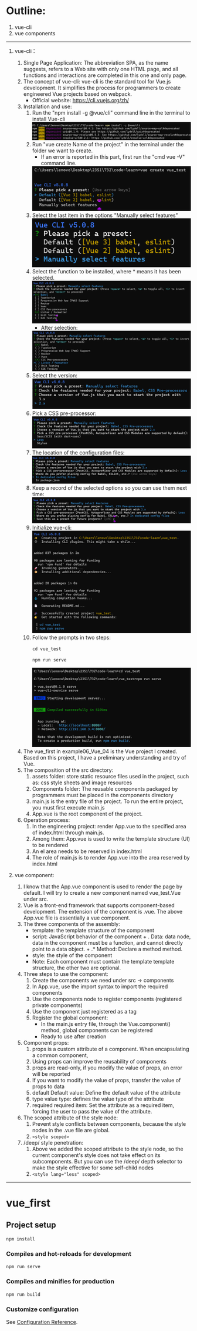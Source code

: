 # Outline:
1. vue-cli
2. vue components
---

1. vue-cli：
    1. Single Page Application:
         The abbreviation SPA, as the name suggests, refers to a Web site with only one HTML page, and all functions and interactions are completed in this one and only page.
    2. The concept of vue-cli:
         vue-cli is the standard tool for Vue.js development. It simplifies the process for programmers to create engineered Vue projects based on webpack.
         * Official website: https://cli.vuejs.org/zh/
    3. Installation and use:
        1. Run the "npm install -g @vue/cli" command line in the terminal to install Vue-cli
            <img src="../../image/vue-cli-install.png">
        2. Run "vue create Name of the project" in the terminal under the folder we want to create.
            * If an error is reported in this part, first run the "cmd vue -V" command line.
            <img src="../../image/vue-cli-create.png">
        3. Select the last item in the options "Manually select features"
            <img src="../../image/vue-cli-create2.png">
        4. Select the function to be installed, where * means it has been selected.
            <img src="../../image/vue-cli-select.png">
            * After selection:
            <img src="../../image/vue-cli-select2.png">
        5. Select the version:
            <img src="../../image/vue-cli-select3.png">
        6. Pick a CSS pre-processor:
            <img src="../../image/vue-cli-select4.png">
        7. The location of the configuration files:
            <img src="../../image/vue-cli-select5.png">
        8. Keep a record of the selected options so you can use them next time:
            <img src="../../image/vue-cli-select6.png">
        9. Initialize vue-cli:
            <img src="../../image/Initialize_vue-cli.png">
        10. Follow the prompts in two steps:
            ```  
            cd vue_test
            ```
            ```  
            npm run serve
            ```
            <img src="../../image/vue-cli-twostep.png">
    4. The vue_first in example06_Vue_04 is the Vue project I created. Based on this project, I have a preliminary understanding and try of Vue.
    5. The composition of the src directory:
         1. assets folder: store static resource files used in the project, such as: css style sheets and image resources
         2. Components folder: The reusable components packaged by programmers must be placed in the components directory
         3. main.js is the entry file of the project. To run the entire project, you must first execute main.js
         4. App.vue is the root component of the project.
    6. Operation process:
         1. In the engineering project: render App.vue to the specified area of index.html through main.js.
         2. Among them: App.vue is used to write the template structure (UI) to be rendered
         3. An el area needs to be reserved in index.html
         4. The role of main.js is to render App.vue into the area reserved by index.html
    

2. vue component:
    1. I know that the App.vue component is used to render the page by default. I will try to create a new component named vue_test.Vue under src.
    2. Vue is a front-end framework that supports component-based development. The extension of the component is .vue. The above App.vue file is essentially a vue component.
    3. The three components of the assembly:
        * template: the template structure of the component
        * script: JavaScript behavior of the component
               + . Data: data node, data in the component must be a function, and cannot directly point to a data object.
               + .* Method: Declare a method method.
        * style: the style of the component
        * Note: Each component must contain the template template structure, the other two are optional.
    4. Three steps to use the component:
        1. Create the components we need under src -> components
        2. In App.vue, use the import syntax to import the required components
        3. Use the components node to register components (registered private components)
        4. Use the component just registered as a tag
        5. Register the global component:
            * In the main.js entry file, through the Vue.component() method, global components can be registered
            * Ready to use after creation
    5. Component props:
        1. props is a custom attribute of a component. When encapsulating a common component,
        2. Using props can improve the reusability of components
        3. props are read-only, if you modify the value of props, an error will be reported
        4. If you want to modify the value of props, transfer the value of props to data
        5. default Default value: Define the default value of the attribute
        6. type value type: defines the value type of the attribute
        7. required required item: Set the attribute as a required item, forcing the user to pass the value of the attribute.
    6. The scoped attribute of the style node:
        1. Prevent style conflicts between components, because the style nodes in the .vue file are global.
        2. `<style scoped>`
    7. /deep/ style penetration:
        1. Above we added the scoped attribute to the style node, so the current component's style does not take effect on its subcomponents. But you can use the /deep/ depth selector to make the style effective for some self-child nodes
        2. `<style lang="less" scoped>`
---
# vue_first

## Project setup
```
npm install
```

### Compiles and hot-reloads for development
```
npm run serve
```

### Compiles and minifies for production
```
npm run build
```

### Customize configuration
See [Configuration Reference](https://cli.vuejs.org/config/).
